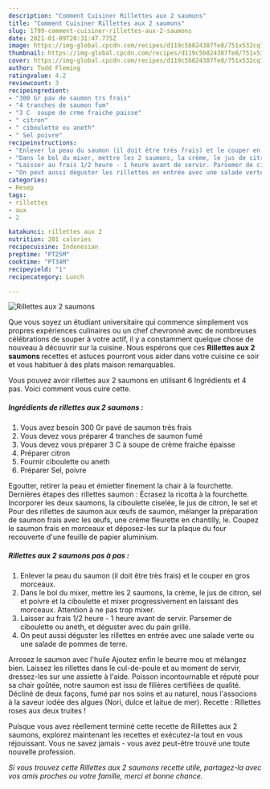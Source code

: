 ```yaml
---
description: "Comment Cuisiner Rillettes aux 2 saumons"
title: "Comment Cuisiner Rillettes aux 2 saumons"
slug: 1799-comment-cuisiner-rillettes-aux-2-saumons
date: 2021-01-09T20:31:47.775Z
image: https://img-global.cpcdn.com/recipes/d119c5b824387fe8/751x532cq70/rillettes-aux-2-saumons-photo-principale-de-la-recette.jpg
thumbnail: https://img-global.cpcdn.com/recipes/d119c5b824387fe8/751x532cq70/rillettes-aux-2-saumons-photo-principale-de-la-recette.jpg
cover: https://img-global.cpcdn.com/recipes/d119c5b824387fe8/751x532cq70/rillettes-aux-2-saumons-photo-principale-de-la-recette.jpg
author: Todd Fleming
ratingvalue: 4.2
reviewcount: 3
recipeingredient:
- "300 Gr pav de saumon trs frais"
- "4 tranches de saumon fum"
- "3 C  soupe de crme fraiche paisse"
- " citron"
- " ciboulette ou aneth"
- " Sel poivre"
recipeinstructions:
- "Enlever la peau du saumon (il doit être très frais) et le couper en gros morceaux."
- "Dans le bol du mixer, mettre les 2 saumons, la crème, le jus de citron, sel et poivre et la ciboulette et mixer progressivement en laissant des morceaux. Attention à ne pas trop mixer."
- "Laisser au frais 1/2 heure - 1 heure avant de servir. Parsemer de ciboulette ou aneth, et déguster avec du pain grillé."
- "On peut aussi déguster les rillettes en entrée avec une salade verte ou une salade de pommes de terre."
categories:
- Resep
tags:
- rillettes
- aux
- 2

katakunci: rillettes aux 2 
nutrition: 201 calories
recipecuisine: Indonesian
preptime: "PT25M"
cooktime: "PT34M"
recipeyield: "1"
recipecategory: Lunch

---
```



![Rillettes aux 2 saumons](https://img-global.cpcdn.com/recipes/d119c5b824387fe8/751x532cq70/rillettes-aux-2-saumons-photo-principale-de-la-recette.jpg)

Que vous soyez un étudiant universitaire qui commence simplement vos propres expériences culinaires ou un chef chevronné avec de nombreuses célébrations de souper à votre actif, il y a constamment quelque chose de nouveau à découvrir sur la cuisine. Nous espérons que ces <strong> Rillettes aux 2 saumons </strong> recettes et astuces pourront vous aider dans votre cuisine ce soir et vous habituer à des plats maison remarquables.

<!--inarticleads1-->

Vous pouvez avoir rillettes aux 2 saumons en utilisant 6 Ingrédients et 4 pas. Voici comment vous cuire cette.

##### Ingrédients de rillettes aux 2 saumons :

1. Vous avez besoin 300 Gr pavé de saumon très frais
1. Vous devez vous préparer 4 tranches de saumon fumé
1. Vous devez vous préparer 3 C à soupe de crème fraiche épaisse
1. Préparer  citron
1. Fournir  ciboulette ou aneth
1. Préparer  Sel, poivre


Egoutter, retirer la peau et émietter finement la chair à la fourchette. Dernières étapes des rillettes saumon : Écrasez la ricotta à la fourchette. Incorporer les deux saumons, la ciboulette ciselée, le jus de citron, le sel et Pour des rillettes de saumon aux œufs de saumon, mélanger la préparation de saumon frais avec les œufs, une crème fleurette en chantilly, le. Coupez le saumon frais en morceaux et déposez-les sur la plaque du four recouverte d&#39;une feuille de papier aluminium. 

<!--inarticleads2-->

##### Rillettes aux 2 saumons pas à pas :

1. Enlever la peau du saumon (il doit être très frais) et le couper en gros morceaux.
1. Dans le bol du mixer, mettre les 2 saumons, la crème, le jus de citron, sel et poivre et la ciboulette et mixer progressivement en laissant des morceaux. Attention à ne pas trop mixer.
1. Laisser au frais 1/2 heure - 1 heure avant de servir. Parsemer de ciboulette ou aneth, et déguster avec du pain grillé.
1. On peut aussi déguster les rillettes en entrée avec une salade verte ou une salade de pommes de terre.


Arrosez le saumon avec l&#39;huile Ajoutez enfin le beurre mou et mélangez bien. Laissez les rillettes dans le cul-de-poule et au moment de servir, dressez-les sur une assiette à l&#39;aide. Poisson incontournable et réputé pour sa chair goûtée, notre saumon est issu de filières certifiées de qualité. Décliné de deux façons, fumé par nos soins et au naturel, nous l&#39;associons à la saveur iodée des algues (Nori, dulce et laitue de mer). Recette : Rillettes roses aux deux truites ! 

<!--inarticleads1-->

<p>
Puisque vous avez réellement terminé cette recette de Rillettes aux 2 saumons, explorez maintenant les recettes et exécutez-la tout en vous réjouissant. Vous ne savez jamais - vous avez peut-être trouvé une toute nouvelle profession.
</p>

<p>
<i>Si vous trouvez cette Rillettes aux 2 saumons recette utile, partagez-la avec vos amis proches ou votre famille, merci et bonne chance.</i>
</p>
